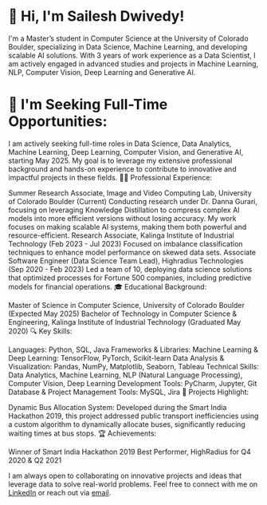 # 👋 Hi, I'm Sailesh Dwivedy!
I'm a Master’s student in Computer Science at the University of Colorado Boulder, specializing in Data Science, Machine Learning, and developing scalable AI solutions. With 3 years of work experience as a Data Scientist, I am actively engaged in advanced studies and projects in Machine Learning, NLP, Computer Vision, Deep Learning and Generative AI.
# 🌟 I'm Seeking Full-Time Opportunities:

I am actively seeking full-time roles in Data Science, Data Analytics, Machine Learning, Deep Learning, Computer Vision, and Generative AI, starting May 2025. My goal is to leverage my extensive professional background and hands-on experience to contribute to innovative and impactful projects in these fields.
👨‍💻 Professional Experience:

Summer Research Associate, Image and Video Computing Lab, University of Colorado Boulder (Current)
Conducting research under Dr. Danna Gurari, focusing on leveraging Knowledge Distillation to compress complex AI models into more efficient versions without losing accuracy. My work focuses on making scalable AI systems, making them both powerful and resource-efficient.
Research Associate, Kalinga Institute of Industrial Technology (Feb 2023 - Jul 2023)
Focused on imbalance classification techniques to enhance model performance on skewed data sets.
Associate Software Engineer (Data Science Team Lead), Highradius Technologies (Sep 2020 - Feb 2023)
Led a team of 10, deploying data science solutions that optimized processes for Fortune 500 companies, including predictive models for financial operations.
🎓 Educational Background:

Master of Science in Computer Science, University of Colorado Boulder (Expected May 2025)
Bachelor of Technology in Computer Science & Engineering, Kalinga Institute of Industrial Technology (Graduated May 2020)
🔍 Key Skills:

Languages: Python, SQL, Java
Frameworks & Libraries:
Machine Learning & Deep Learning: TensorFlow, PyTorch, Scikit-learn
Data Analysis & Visualization: Pandas, NumPy, Matplotlib, Seaborn, Tableau
Technical Skills: Data Analytics, Machine Learning, NLP (Natural Language Processing), Computer Vision, Deep Learning
Development Tools: PyCharm, Jupyter, Git
Database & Project Management Tools: MySQL, Jira
🚀 Projects Highlight:

Dynamic Bus Allocation System: Developed during the Smart India Hackathon 2019, this project addressed public transport inefficiencies using a custom algorithm to dynamically allocate buses, significantly reducing waiting times at bus stops.
🏆 Achievements:

Winner of Smart India Hackathon 2019
Best Performer, HighRadius for Q4 2020 & Q2 2021

I am always open to collaborating on innovative projects and ideas that leverage data to solve real-world problems. Feel free to connect with me on [LinkedIn]([url](https://www.linkedin.com/in/saileshdwivedy/)) or reach out via [email](sailesh.dwivedy@colorado.edu).

